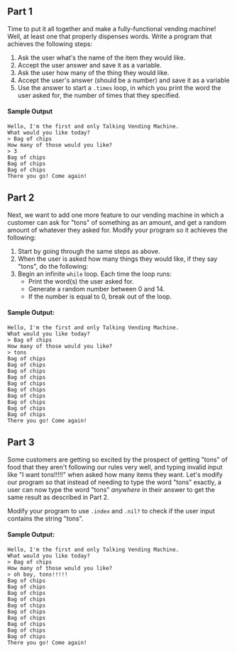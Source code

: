 ## Part 1

Time to put it all together and make a fully-functional vending machine! Well,
at least one that properly dispenses words.
Write a program that achieves the following steps:

1. Ask the user what's the name of the item they would like.
2. Accept the user answer and save it as a variable.
3. Ask the user how many of the thing they would like.
4. Accept the user's answer (should be a number) and save it as a variable
5. Use the answer to start a `.times` loop, in which you print the word the user asked for, the number of times that they specified.

#### Sample Output

```
Hello, I'm the first and only Talking Vending Machine.
What would you like today?
> Bag of chips
How many of those would you like?
> 3
Bag of chips
Bag of chips
Bag of chips
There you go! Come again!
```

## Part 2

Next, we want to add one more feature to our vending machine in which a customer
can ask for "tons" of something as an amount, and get a random amount of
whatever they asked for. Modify your program so it achieves the following:

1. Start by going through the same steps as above.
2. When the user is asked how many things they would like, if they say "tons", do the following:
3. Begin an infinite `while` loop. Each time the loop runs:
    * Print the word(s) the user asked for.
    * Generate a random number between 0 and 14.
    * If the number is equal to 0, break out of the loop.

#### Sample Output:

```
Hello, I'm the first and only Talking Vending Machine.
What would you like today?
> Bag of chips
How many of those would you like?
> tons
Bag of chips
Bag of chips
Bag of chips
Bag of chips
Bag of chips
Bag of chips
Bag of chips
Bag of chips
Bag of chips
Bag of chips
There you go! Come again!
```

## Part 3

Some customers are getting so excited by the prospect of getting "tons" of food that they aren't following our rules very well, and typing invalid input like "I want tons!!!!!" when asked how many items they want. Let's modify our program so that instead of needing to type the word "tons" exactly, a user can now type the word "tons" *anywhere* in their answer to get the same result as described in Part 2.

Modify your program to use `.index` and `.nil?` to check if the user input contains the string "tons".

#### Sample Output:

```
Hello, I'm the first and only Talking Vending Machine.
What would you like today?
> Bag of chips
How many of those would you like?
> oh boy, tons!!!!!
Bag of chips
Bag of chips
Bag of chips
Bag of chips
Bag of chips
Bag of chips
Bag of chips
Bag of chips
Bag of chips
Bag of chips
There you go! Come again!
```

